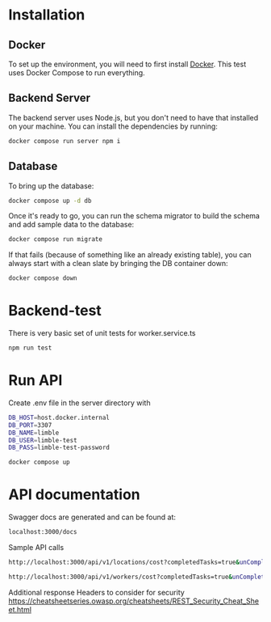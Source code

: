 # Installation

## Docker

To set up the environment, you will need to first install [Docker](https://docs.docker.com/engine/install/).
This test uses Docker Compose to run everything.

## Backend Server

The backend server uses Node.js, but you don't need to have that installed on your machine. You can install
the dependencies by running:

```bash
docker compose run server npm i
```

## Database

To bring up the database:

```bash
docker compose up -d db
```

Once it's ready to go, you can run the schema migrator to build the schema and add sample data to the database:

```bash
docker compose run migrate
```

If that fails (because of something like an already existing table), you can always start with a clean slate
by bringing the DB container down:

```bash
docker compose down
```
# Backend-test

There is very basic set of unit tests for worker.service.ts

```bash
npm run test
```

# Run API

Create .env file in the server directory with 

```bash
DB_HOST=host.docker.internal
DB_PORT=3307
DB_NAME=limble
DB_USER=limble-test
DB_PASS=limble-test-password
```
```bash
docker compose up
```

# API documentation

Swagger docs are generated and can be found at:

```bash
localhost:3000/docs
```

Sample API calls

```bash
http://localhost:3000/api/v1/locations/cost?completedTasks=true&unCompletedTasks=true&locations=1,2,3,4,5

http://localhost:3000/api/v1/workers/cost?completedTasks=true&unCompletedTasks=true&userId=1,2,3,4
```

Additional response Headers to consider for security
https://cheatsheetseries.owasp.org/cheatsheets/REST_Security_Cheat_Sheet.html